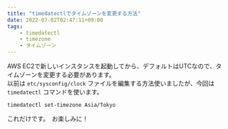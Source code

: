 ```yaml
---
title: "timedatectlでタイムゾーンを変更する方法"
date: 2022-07-02T02:47:11+09:00
tags:
    - timedatectl
    - timezone
    - タイムゾーン
---
```


AWS EC2で新しいインスタンスを起動してから、デフォルトはUTCなので、タイムゾーンを変更する必要があります。  
以前は `etc/sysconfig/clock` ファイルを編集する方法使いましたが、今回は `timedatectl` コマンドを使います。  

```
timedatectl set-timezone Asia/Tokyo
```
これだけです。　お楽しみに！
